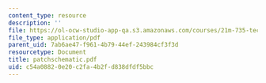 ```yaml
---
content_type: resource
description: ''
file: https://ol-ocw-studio-app-qa.s3.amazonaws.com/courses/21m-735-technical-design-scenery-mechanisms-and-special-effects-spring-2004/c54a08820e20c2fa4b2fd838dfdf5bbc_patchschematic.pdf
file_type: application/pdf
parent_uid: 7ab6ae47-f961-4b79-44ef-243984cf3f3d
resourcetype: Document
title: patchschematic.pdf
uid: c54a0882-0e20-c2fa-4b2f-d838dfdf5bbc
---
```

